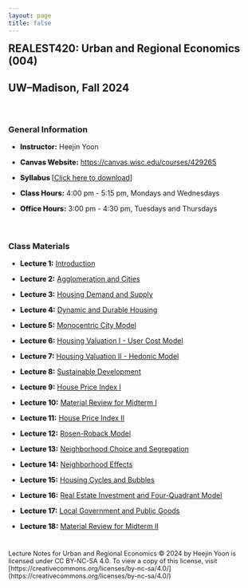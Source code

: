 ```yaml
---
layout: page
title: false
---
```

   <div style="margin-top: -1em">
   </div>
   
## **REALEST420: Urban and Regional Economics (004)**
## UW&ndash;Madison, Fall 2024
   
   <div style="margin-top: 1em">
     ㅤ
   </div>
   
### General Information

<ul>
  <li>
   <div style="margin-bottom: 1em;margin-top: 1em">
   <span style="font-weight: 800">Instructor:</span> Heejin Yoon
   </div>
  </li>
   <li>
   <div style="margin-bottom: 1em;margin-top: 1em">
   <span style="font-weight: 800">Canvas Website:</span>
    <a href="https://canvas.wisc.edu/courses/429265">https://canvas.wisc.edu/courses/429265</a>
   </div>
  </li>
    <li>
   <div style="margin-bottom: 1em;margin-top: 1em">
   <span style="font-weight: 800">Syllabus </span>
    [<a href="RE420_Syllabus_Fall2024.pdf">Click here to download</a>]
   </div>
  </li>
   <li>
   <div style="margin-bottom: 1em;margin-top: 1em">
   <span style="font-weight: 800">Class Hours:</span> 4:00 pm - 5:15 pm, Mondays and Wednesdays
   </div>
  </li>
   <li>
   <div style="margin-bottom: 1em;margin-top: 1em">
   <span style="font-weight: 800">Office Hours:</span> 3:00 pm - 4:30 pm, Tuesdays and Thursdays
   </div>
  </li>
</ul>

   <div style="margin-bottom: 1em;margin-top: 1em">
     ㅤ
   </div>
   
### Class Materials

<ul>
   <li>
   <div style="margin-bottom: 1em;margin-top: 1em">
   <span style="font-weight: 800">Lecture 1:</span>
    <a href="RE420_Lecture1_Introduction.pdf">Introduction</a>
   </div>
  </li>
     <li>
   <div style="margin-bottom: 1em;margin-top: 1em">
   <span style="font-weight: 800">Lecture 2:</span>
    <a href="RE420_Lecture2_Agglomeration_and_Cities.pdf">Agglomeration and Cities</a>
   </div>
  </li>
     <li>
   <div style="margin-bottom: 1em;margin-top: 1em">
   <span style="font-weight: 800">Lecture 3:</span>
    <a href="RE420_Lecture3_Housing_Demand_and_Supply.pdf">Housing Demand and Supply</a>
   </div>
  </li>
     <li>
   <div style="margin-bottom: 1em;margin-top: 1em">
   <span style="font-weight: 800">Lecture 4:</span>
    <a href="RE420_Lecture4_Dynamic_and_Durable_Housing.pdf">Dynamic and Durable Housing</a>
   </div>
  </li>
     <li>
   <div style="margin-bottom: 1em;margin-top: 1em">
   <span style="font-weight: 800">Lecture 5:</span>
    <a href="RE420_Lecture5_Monocentric_City.pdf">Monocentric City Model</a>
   </div>
  </li>
     <li>
   <div style="margin-bottom: 1em;margin-top: 1em">
   <span style="font-weight: 800">Lecture 6:</span>
    <a href="RE420_Lecture6_Housing_Valuation_I.pdf">Housing Valuation I - User Cost Model</a>
   </div>
  </li>
     <li>
   <div style="margin-bottom: 1em;margin-top: 1em">
   <span style="font-weight: 800">Lecture 7:</span>
    <a href="RE420_Lecture7_Housing_Valuation_II.pdf">Housing Valuation II - Hedonic Model</a>
   </div>
  </li>
     <li>
   <div style="margin-bottom: 1em;margin-top: 1em">
   <span style="font-weight: 800">Lecture 8:</span>
    <a href="RE420_Lecture8_Sustainable_Development.pdf">Sustainable Development</a>
   </div>
  </li>
     <li>
   <div style="margin-bottom: 1em;margin-top: 1em">
   <span style="font-weight: 800">Lecture 9:</span>
    <a href="RE420_Lecture9_House_Price_Index_I.pdf">House Price Index I</a>
   </div>
  </li>
     <li>
   <div style="margin-bottom: 1em;margin-top: 1em">
   <span style="font-weight: 800">Lecture 10:</span>
    <a href="RE420_Lecture10_Material_Review_for_Midterm1.pdf">Material Review for Midterm I</a>
   </div>
  </li>
     <li>
   <div style="margin-bottom: 1em;margin-top: 1em">
   <span style="font-weight: 800">Lecture 11:</span>
    <a href="RE420_Lecture11_House_Price_Index_II.pdf">House Price Index II</a>
   </div>
  </li>
     <li>
   <div style="margin-bottom: 1em;margin-top: 1em">
   <span style="font-weight: 800">Lecture 12:</span>
    <a href="RE420_Lecture12_Rosen_Roback_Model.pdf">Rosen-Roback Model</a>
   </div>
  </li>
     <li>
   <div style="margin-bottom: 1em;margin-top: 1em">
   <span style="font-weight: 800">Lecture 13:</span>
    <a href="RE420_Lecture13_Neighborhood_Choice_and_Segregation.pdf">Neighborhood Choice and Segregation</a>
   </div>
  </li>
       <li>
   <div style="margin-bottom: 1em;margin-top: 1em">
   <span style="font-weight: 800">Lecture 14:</span>
    <a href="RE420_Lecture14_Neighborhood_Effects.pdf">Neighborhood Effects</a>
   </div>
  </li>
       <li>
   <div style="margin-bottom: 1em;margin-top: 1em">
   <span style="font-weight: 800">Lecture 15:</span>
    <a href="RE420_Lecture15_Housing_Cycles_and_Bubbles.pdf">Housing Cycles and Bubbles</a>
   </div>
  </li>
       <li>
   <div style="margin-bottom: 1em;margin-top: 1em">
   <span style="font-weight: 800">Lecture 16:</span>
    <a href="RE420_Lecture16_Real_Estate_Investment_and_Four-Quadrant_Model.pdf">Real Estate Investment and Four-Quadrant Model</a>
   </div>
  </li>
       <li>
   <div style="margin-bottom: 1em;margin-top: 1em">
   <span style="font-weight: 800">Lecture 17:</span>
    <a href="RE420_Lecture17_Local_Government_and_Public_Goods.pdf">Local Government and Public Goods</a>
   </div>
  </li>
       <li>
   <div style="margin-bottom: 1em;margin-top: 1em">
   <span style="font-weight: 800">Lecture 18:</span>
    <a href="RE420_Lecture18_Material_Review_for_Midterm2.pdf">Material Review for Midterm II</a>
   </div>
  </li>
</ul>

   <div style="margin-bottom: 1em;margin-top: 3em; font-size: 0.8rem">
Lecture Notes for Urban and Regional Economics © 2024 by Heejin Yoon is licensed under CC BY-NC-SA 4.0. To view a copy of this license, visit [https://creativecommons.org/licenses/by-nc-sa/4.0/](https://creativecommons.org/licenses/by-nc-sa/4.0/)
   </div>


